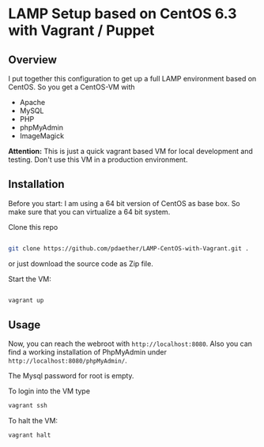 # LAMP Setup based on CentOS 6.3 with Vagrant / Puppet

## Overview

I put together this configuration to get up a full LAMP environment based on CentOS.
So you get a CentOS-VM with 

* Apache
* MySQL
* PHP
* phpMyAdmin
* ImageMagick

**Attention:** This is just a quick vagrant based VM for local development and testing.
Don't use this VM in a production environment.


## Installation

Before you start: 
I am using a 64 bit version of CentOS as base box. So make sure that you can virtualize a 64 bit system.

Clone this repo

```bash

git clone https://github.com/pdaether/LAMP-CentOS-with-Vagrant.git .

```

or just download the source code as Zip file.

Start the VM:

```bash

vagrant up

```

## Usage

Now, you can reach the webroot with `http://localhost:8080`.
Also you can find a working installation of PhpMyAdmin under `http://localhost:8080/phpMyAdmin/`.

The Mysql password for root is empty.

To login into the VM type
```bash
vagrant ssh
```

To halt the VM:
```bash
vagrant halt
```
